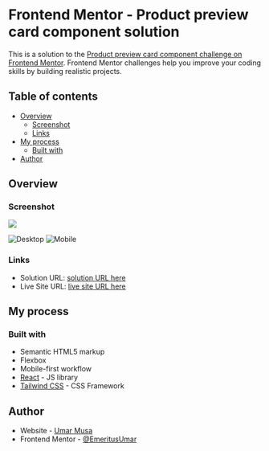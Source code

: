 # Frontend Mentor - Product preview card component solution

This is a solution to the [Product preview card component challenge on Frontend Mentor](https://www.frontendmentor.io/challenges/product-preview-card-component-GO7UmttRfa). Frontend Mentor challenges help you improve your coding skills by building realistic projects.  

## Table of contents

- [Overview](#overview)
  - [Screenshot](#screenshot)
  - [Links](#links)
- [My process](#my-process)
  - [Built with](#built-with)
- [Author](#author)


## Overview

### Screenshot

![](./screenshot.jpg)

![Desktop](https://user-images.githubusercontent.com/90206214/189545888-6ba174fd-1813-4e00-8d9c-62eab990039d.PNG)
![Mobile](https://user-images.githubusercontent.com/90206214/189545891-e43d0dce-fc07-4b2e-b071-ae0417846206.PNG)


### Links

- Solution URL: [solution URL here](https://github.com/EmeritusUmar/qr-code-component-main)
- Live Site URL: [live site URL here](https://qr-code-component-umarmusa.netlify.app/)

## My process

### Built with

- Semantic HTML5 markup
- Flexbox
- Mobile-first workflow
- [React](https://reactjs.org/) - JS library
- [Tailwind CSS](https://tailwindcss.com/) - CSS Framework

## Author

- Website - [Umar Musa](https://umarmusa.netlify.app/)
- Frontend Mentor - [@EmeritusUmar](https://www.frontendmentor.io/profile/EmeritusUmar)
